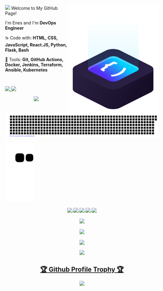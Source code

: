 <a href="https://www.enes.software/"><img src="icon/ilus-code.svg" min-width="300px" max-width="300px" width="300px"
    align="right" alt="logo iuricode">
</a>

<p align="left">
  <img src="https://media.giphy.com/media/hvRJCLFzcasrR4ia7z/giphy.gif" width="28">
  Welcome to My GitHub Page!
</p>
<p>
  I'm Enes and I'm <strong>DevOps Engineer</strong>
</p>
<p align="left">
  ☕ Code with: <strong>HTML, CSS, JavaScript, React.JS, Python, Flask, Bash </strong>
</p>
<p align="left">
  💼 Tools: <strong> Git, GitHub Actions, Docker, Jenkins, Terraform, Ansible, Kubernetes
  </strong>
</p>

<br>

<p align="left">
  <a href="https://www.instagram.com/enes.ai/" alt="Instagram">
    <img
      src="https://img.shields.io/badge/-Instagram-6610F2?style=for-the-badge&logo=Instagram&logoColor=FFFFFF&link=https://www.instagram.com/iuricode" />
  </a>

  <a href="https://www.linkedin.com/in/devenes" alt="Linkedin">
    <img
      src="https://img.shields.io/badge/-Linkedin-6610F2?style=for-the-badge&logo=Linkedin&logoColor=FFFFFF&link=https://www.linkedin.com/in/iuricode" />
  </a>

  <!-- <a href="https://discord.gg/" alt="Discord">
    <img
      src="https://img.shields.io/badge/-Discord-6610F2?style=for-the-badge&logo=Discord&logoColor=FFFFFF&link=https://discord.gg/QevDJqCzaY" />
  </a> -->
</p>

<!-- <p align="center">
  <img src="https://readme-typing-svg.herokuapp.com/?lines=Hello+Homo+sapiens;I+am+Enes+Turan;Self+taught+developer&font=Fira%20Code&center=true&width=440&height=45&color=f75c7e&vCenter=true&size=30">
</p> -->

<div align="center">
  <a href="https://www.enes.software/">
    <img src="https://www.digitalonus.com/wp-content/uploads/2019/07/DOU-GIF4.gif">
  </a>
</div>

![gitartwork](gitartwork.svg)

![snake svg](https://github.com/devenes/devenes/blob/output/github-contribution-grid-snake.svg)

<!-- <div align="center">
<img src="https://c.tenor.com/2uyENRmiUt0AAAAC/coding.gif">
</div> -->

<!--Statistics-->
<div align="center">
  <div align="center">
    <a href="https://www.enes.software/">
      <img align="center" src="https://komarev.com/ghpvc/?username=devenes&color=f75c7e">
    </a>
    <a href="https://www.enes.software/">
      <img align="center" src="https://img.shields.io/github/followers/devenes?style=flat-square&color=f75c7e">
    </a>
    <a href="https://www.linkedin.com/in/devenes/">
      <img align="center"
        src="https://img.shields.io/badge/LinkedIn-Profile-informational?style=flat&logo=linkedin&logoColor=white&color=0D76A8">
    </a>
    <!-- <a>
      <img align="center" src="https://img.shields.io/badge/GitHub-Profile-informational?style=flat&logo=github&logoColor=white&color=f75c7e">
    </a> -->
    <a href="https://www.instagram.com/enes.ai/">
      <img align="center"
        src="https://img.shields.io/badge/Instagram-Profile-informational?style=flat&logo=instagram&logoColor=white&color=f75c7e">
    </a>
    <a href="https://github.com/devenes/">
      <img align="center" src="https://img.shields.io/github/followers/devenes?label=follow&style=social">
    </a>
  </div>

  <br>
  <!-- Most Used Languages -->
  <div>
    <a href="https://www.enes.software/">
      <img align="center"
        src="https://github-readme-stats.vercel.app/api/top-langs/?username=devenes&layout=compact&theme=radical" />
    </a>
  </div>
  <br>
  <div>
    <a href="https://www.enes.software/">
      <img align="center"
        src="https://github-readme-stats.vercel.app/api?username=devenes&show_icons=true&theme=radical" />
    </a>
  </div>
  <br>
  <a href="https://www.enes.software/">
    <img align="center"
      src="https://github-readme-streak-stats.herokuapp.com?user=devenes&theme=radical&date_format=j%20M%5B%20Y%5D" />
  </a>
</div>
<br>
<div align="center">
  <a href="https://www.enes.software/">
    <img src="https://activity-graph.herokuapp.com/graph?username=devenes&theme=xcode" />
  </a>
</div>
<div align="center">
  <a href="https://www.enes.software/">
    <h2>🏆 Github Profile Trophy 🏆</h2>
    <img width=1000
      src="https://github-profile-trophy.vercel.app/?username=devenes&column=9&theme=gruvbox&no-frame=true" />
  </a>
